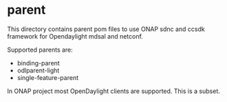 # parent

This directory contains parent pom files to use ONAP sdnc and ccsdk framework for Opendaylight mdsal and netconf.

Supported parents are:
  - binding-parent
  - odlparent-light
  - single-feature-parent

In ONAP project most OpenDaylight clients are supported. This is a subset.
